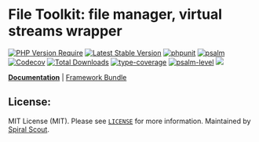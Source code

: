# File Toolkit: file manager, virtual streams wrapper

[![PHP Version Require](https://poser.pugx.org/spiral/files/require/php)](https://packagist.org/packages/spiral/files)
[![Latest Stable Version](https://poser.pugx.org/spiral/files/v/stable)](https://packagist.org/packages/spiral/files)
[![phpunit](https://github.com/spiral/files/actions/workflows/phpunit.yml/badge.svg)](https://github.com/spiral/files/actions)
[![psalm](https://github.com/spiral/files/actions/workflows/psalm.yml/badge.svg)](https://github.com/spiral/files/actions)
[![Codecov](https://codecov.io/gh/spiral/files/branch/master/graph/badge.svg)](https://codecov.io/gh/spiral/files/)
[![Total Downloads](https://poser.pugx.org/spiral/files/downloads)](https://packagist.org/packages/spiral/files)
[![type-coverage](https://shepherd.dev/github/spiral/files/coverage.svg)](https://shepherd.dev/github/spiral/files)
[![psalm-level](https://shepherd.dev/github/spiral/files/level.svg)](https://shepherd.dev/github/spiral/files)
<a href="https://discord.gg/8bZsjYhVVk"><img src="https://img.shields.io/badge/discord-chat-magenta.svg"></a>

<b>[Documentation](https://spiral.dev/docs/component-files)</b> | [Framework Bundle](https://github.com/spiral/framework)

## License:

MIT License (MIT). Please see [`LICENSE`](./LICENSE) for more information. Maintained by [Spiral Scout](https://spiralscout.com).
